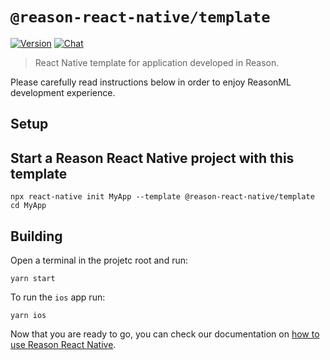 # `@reason-react-native/template`

[![Version](https://img.shields.io/npm/v/@reason-react-native/template.svg)](https://www.npmjs.com/@reason-react-native/template)
[![Chat](https://img.shields.io/discord/235176658175262720.svg?logo=discord&colorb=blue)](https://reason-react-native.github.io/discord/)

> React Native template for application developed in Reason.

Please carefully read instructions below in order to enjoy ReasonML development
experience.

## Setup

## Start a Reason React Native project with this template

```console
npx react-native init MyApp --template @reason-react-native/template
cd MyApp
```

## Building

Open a terminal in the projetc root and run:

```console
yarn start
```

To run the `ios` app run: 
```console
yarn ios
```

Now that you are ready to go, you can check our documentation on
[how to use Reason React Native](https://reason-react-native.github.io/en/docs/usage/).
